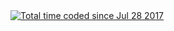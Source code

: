 <div>
	<a href="https://wakatime.com/@1dfca6a0-6e7c-404c-883b-d2df2a2afc7f">
		<img src="https://wakatime.com/badge/user/1dfca6a0-6e7c-404c-883b-d2df2a2afc7f.svg" alt="Total time coded since Jul 28 2017" />
	</a>
</div>

##
